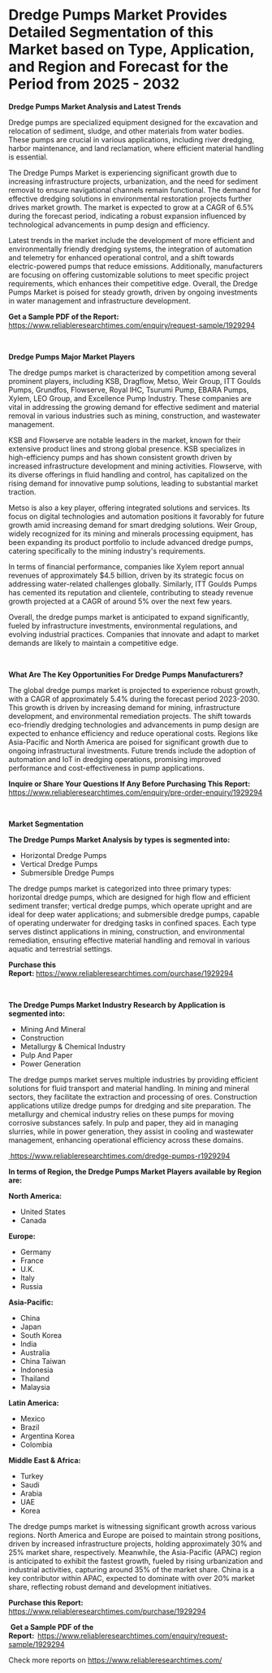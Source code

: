 <p><h1>Dredge Pumps Market Provides Detailed Segmentation of this Market based on Type, Application, and Region and Forecast for the Period from 2025 - 2032</h1></p><p><strong>Dredge Pumps Market Analysis and Latest Trends</strong></p>
<p><p>Dredge pumps are specialized equipment designed for the excavation and relocation of sediment, sludge, and other materials from water bodies. These pumps are crucial in various applications, including river dredging, harbor maintenance, and land reclamation, where efficient material handling is essential. </p><p>The Dredge Pumps Market is experiencing significant growth due to increasing infrastructure projects, urbanization, and the need for sediment removal to ensure navigational channels remain functional. The demand for effective dredging solutions in environmental restoration projects further drives market growth. The market is expected to grow at a CAGR of 6.5% during the forecast period, indicating a robust expansion influenced by technological advancements in pump design and efficiency.</p><p>Latest trends in the market include the development of more efficient and environmentally friendly dredging systems, the integration of automation and telemetry for enhanced operational control, and a shift towards electric-powered pumps that reduce emissions. Additionally, manufacturers are focusing on offering customizable solutions to meet specific project requirements, which enhances their competitive edge. Overall, the Dredge Pumps Market is poised for steady growth, driven by ongoing investments in water management and infrastructure development.</p></p>
<p><strong>Get a Sample PDF of the Report:&nbsp;</strong> <a href="https://www.reliableresearchtimes.com/enquiry/request-sample/1929294?utm_campaign=3315&utm_medium=2&utm_source=Github&utm_content=ia&utm_term=29032025&utm_id=dredge-pumps">https://www.reliableresearchtimes.com/enquiry/request-sample/1929294</a></p>
<p>&nbsp;</p>
<p><strong>Dredge Pumps Major Market Players</strong></p>
<p><p>The dredge pumps market is characterized by competition among several prominent players, including KSB, Dragflow, Metso, Weir Group, ITT Goulds Pumps, Grundfos, Flowserve, Royal IHC, Tsurumi Pump, EBARA Pumps, Xylem, LEO Group, and Excellence Pump Industry. These companies are vital in addressing the growing demand for effective sediment and material removal in various industries such as mining, construction, and wastewater management.</p><p>KSB and Flowserve are notable leaders in the market, known for their extensive product lines and strong global presence. KSB specializes in high-efficiency pumps and has shown consistent growth driven by increased infrastructure development and mining activities. Flowserve, with its diverse offerings in fluid handling and control, has capitalized on the rising demand for innovative pump solutions, leading to substantial market traction.</p><p>Metso is also a key player, offering integrated solutions and services. Its focus on digital technologies and automation positions it favorably for future growth amid increasing demand for smart dredging solutions. Weir Group, widely recognized for its mining and minerals processing equipment, has been expanding its product portfolio to include advanced dredge pumps, catering specifically to the mining industry's requirements.</p><p>In terms of financial performance, companies like Xylem report annual revenues of approximately $4.5 billion, driven by its strategic focus on addressing water-related challenges globally. Similarly, ITT Goulds Pumps has cemented its reputation and clientele, contributing to steady revenue growth projected at a CAGR of around 5% over the next few years. </p><p>Overall, the dredge pumps market is anticipated to expand significantly, fueled by infrastructure investments, environmental regulations, and evolving industrial practices. Companies that innovate and adapt to market demands are likely to maintain a competitive edge.</p></p>
<p>&nbsp;</p>
<p><strong>What Are The Key Opportunities For Dredge Pumps Manufacturers?</strong></p>
<p><p>The global dredge pumps market is projected to experience robust growth, with a CAGR of approximately 5.4% during the forecast period 2023-2030. This growth is driven by increasing demand for mining, infrastructure development, and environmental remediation projects. The shift towards eco-friendly dredging technologies and advancements in pump design are expected to enhance efficiency and reduce operational costs. Regions like Asia-Pacific and North America are poised for significant growth due to ongoing infrastructural investments. Future trends include the adoption of automation and IoT in dredging operations, promising improved performance and cost-effectiveness in pump applications.</p></p>
<p><strong>Inquire or Share Your Questions If Any Before Purchasing This Report:</strong> <a href="https://www.reliableresearchtimes.com/enquiry/pre-order-enquiry/1929294?utm_campaign=3315&utm_medium=2&utm_source=Github&utm_content=ia&utm_term=29032025&utm_id=dredge-pumps">https://www.reliableresearchtimes.com/enquiry/pre-order-enquiry/1929294</a></p>
<p>&nbsp;</p>
<p><strong>Market Segmentation</strong></p>
<p><strong>The Dredge Pumps Market Analysis by types is segmented into:</strong></p>
<p><ul><li>Horizontal Dredge Pumps</li><li>Vertical Dredge Pumps</li><li>Submersible Dredge Pumps</li></ul></p>
<p><p>The dredge pumps market is categorized into three primary types: horizontal dredge pumps, which are designed for high flow and efficient sediment transfer; vertical dredge pumps, which operate upright and are ideal for deep water applications; and submersible dredge pumps, capable of operating underwater for dredging tasks in confined spaces. Each type serves distinct applications in mining, construction, and environmental remediation, ensuring effective material handling and removal in various aquatic and terrestrial settings.</p></p>
<p><strong>Purchase this Report:&nbsp;</strong><a href="https://www.reliableresearchtimes.com/purchase/1929294?utm_campaign=3315&utm_medium=2&utm_source=Github&utm_content=ia&utm_term=29032025&utm_id=dredge-pumps">https://www.reliableresearchtimes.com/purchase/1929294</a></p>
<p>&nbsp;</p>
<p><strong>The Dredge Pumps Market Industry Research by Application is segmented into:</strong></p>
<p><ul><li>Mining And Mineral</li><li>Construction</li><li>Metallurgy & Chemical Industry</li><li>Pulp And Paper</li><li>Power Generation</li></ul></p>
<p><p>The dredge pumps market serves multiple industries by providing efficient solutions for fluid transport and material handling. In mining and mineral sectors, they facilitate the extraction and processing of ores. Construction applications utilize dredge pumps for dredging and site preparation. The metallurgy and chemical industry relies on these pumps for moving corrosive substances safely. In pulp and paper, they aid in managing slurries, while in power generation, they assist in cooling and wastewater management, enhancing operational efficiency across these domains.</p></p>
<p><a href="https://www.reliableresearchtimes.com/dredge-pumps-r1929294?utm_campaign=3315&utm_medium=2&utm_source=Github&utm_content=ia&utm_term=29032025&utm_id=dredge-pumps">&nbsp;https://www.reliableresearchtimes.com/dredge-pumps-r1929294</a></p>
<p><strong>In terms of Region, the Dredge Pumps Market Players available by Region are:</strong></p>
<p>
    <p> <strong> North America: </strong>
        <ul>
            <li>United States</li>
            <li>Canada</li>
        </ul>
        </p> 
    <p> <strong> Europe: </strong>
        <ul>
            <li>Germany</li>
            <li>France</li>
            <li>U.K.</li>
            <li>Italy</li>
            <li>Russia</li>
        </ul>
        </p> 
    <p> <strong> Asia-Pacific: </strong>
        <ul>
            <li>China</li>
            <li>Japan</li>
            <li>South Korea</li>
            <li>India</li>
            <li>Australia</li>
            <li>China Taiwan</li>
            <li>Indonesia</li>
            <li>Thailand</li>
            <li>Malaysia</li>
        </ul>
        </p> 
    <p> <strong> Latin America: </strong>
        <ul>
            <li>Mexico</li>
            <li>Brazil</li>
            <li>Argentina Korea</li>
            <li>Colombia</li>
        </ul>
        </p> 
    <p> <strong> Middle East & Africa: </strong>
        <ul>
            <li>Turkey</li>
            <li>Saudi</li>
            <li>Arabia</li>
            <li>UAE</li>
            <li>Korea</li>
        </ul>
    </p>
    </p>
<p><p>The dredge pumps market is witnessing significant growth across various regions. North America and Europe are poised to maintain strong positions, driven by increased infrastructure projects, holding approximately 30% and 25% market share, respectively. Meanwhile, the Asia-Pacific (APAC) region is anticipated to exhibit the fastest growth, fueled by rising urbanization and industrial activities, capturing around 35% of the market share. China is a key contributor within APAC, expected to dominate with over 20% market share, reflecting robust demand and development initiatives.</p></p>
<p><strong>Purchase this Report: </strong><a href="https://www.reliableresearchtimes.com/purchase/1929294?utm_campaign=3315&utm_medium=2&utm_source=Github&utm_content=ia&utm_term=29032025&utm_id=dredge-pumps">https://www.reliableresearchtimes.com/purchase/1929294</a></p>
<p>&nbsp;<strong>Get a Sample PDF of the Report:&nbsp;&nbsp;</strong><a href="https://www.reliableresearchtimes.com/enquiry/request-sample/1929294?utm_campaign=3315&utm_medium=2&utm_source=Github&utm_content=ia&utm_term=29032025&utm_id=dredge-pumps">https://www.reliableresearchtimes.com/enquiry/request-sample/1929294</a></p>
<p><strong></strong></p>
<p>Check more reports on <a href="https://www.reliableresearchtimes.com/?utm_campaign=3315&utm_medium=2&utm_source=Github&utm_content=ia&utm_term=29032025&utm_id=dredge-pumps">https://www.reliableresearchtimes.com/</a></p>